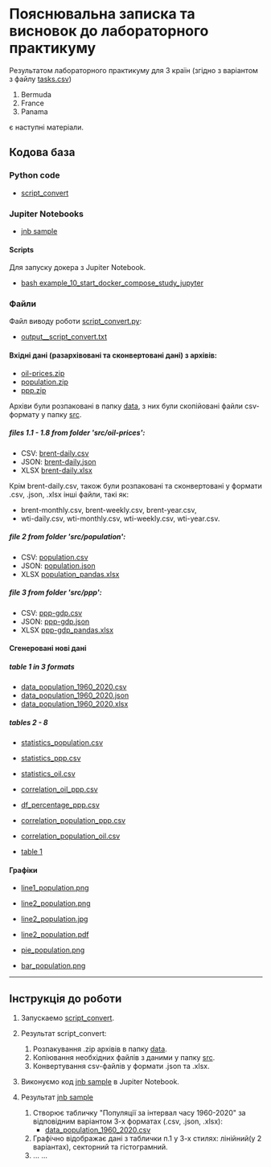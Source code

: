 # Пояснювальна записка та висновок до лабораторного практикуму

Результатом лабораторного практикуму для 3 країн (згідно з варіантом з файлу [tasks.csv](labs/lab7/tasks.csv))

1. Bermuda
2. France
3. Panama

є наступні матеріали.

## Кодова база

### Python code

- [script_convert](labs/lab7/samples/script_convert.py)


### Jupiter Notebooks

- [jnb sample](labs/lab7/samples/sample.ipynb)


#### Scripts
Для запуску докера з Jupiter Notebook.
- [bash example_10_start_docker_compose_study_jupyter](labs/lab7/example_10_start_docker_compose_study_jupyter.sh)


### Файли

Файл виводу роботи [script_convert.py](labs/lab7/samples/script_convert.py):
- [output__script_convert.txt](labs/lab7/samples/output__script_convert.txt)

#### Вхідні дані (разархівовані та сконвертовані дані) з архівів:

- [oil-prices.zip](labs/lab7/datasets/oil-prices.zip)
- [population.zip](labs/lab7/datasets/population.zip)
- [ppp.zip](labs/lab7/datasets/ppp.zip)

Архіви були розпаковані в папку [data](labs/lab7/data/), з них були скопійовані файли csv-формату у папку [src](labs/lab7/src/).

##### files 1.1 - 1.8 from folder 'src/oil-prices':

- CSV: [brent-daily.csv](labs/lab7/src/oil-prices/brent-daily.csv)
- JSON: [brent-daily.json](labs/lab7/src/oil-prices/brent-daily.json)
- XLSX [brent-daily.xlsx](labs/lab7/src/oil-prices/brent-daily_pandas.xlsx)

Крім brent-daily.csv, також були розпаковані та сконвертовані у формати .csv, .json, .xlsx інші файли, такі як: 
- brent-monthly.csv, brent-weekly.csv, brent-year.csv, 
- wti-daily.csv, wti-monthly.csv, wti-weekly.csv, wti-year.csv.

##### file 2 from folder 'src/population':

- CSV: [population.csv](labs/lab7/src/population/population.csv)
- JSON: [population.json](labs/lab7/src/population/population.json)
- XLSX [population_pandas.xlsx](labs/lab7/src/population/population_pandas.xlsx)

##### file 3 from folder 'src/ppp':

- CSV: [ppp-gdp.csv](labs/lab7/src/ppp/ppp-gdp.csv)
- JSON: [ppp-gdp.json](labs/lab7/src/ppp/ppp-gdp.json)
- XLSX [ppp-gdp_pandas.xlsx](labs/lab7/src/ppp/ppp-gdp_pandas.xlsx)

#### Сгенеровані нові дані

##### table 1 in 3 formats

- [data_population_1960_2020.csv](labs/lab7/samples/tables_and_graphs/data_population_1960_2020.csv)
- [data_population_1960_2020.json](labs/lab7/samples/tables_and_graphs/data_population_1960_2020.json)
- [data_population_1960_2020.xlsx](labs/lab7/samples/tables_and_graphs/data_population_1960_2020.xlsx)

##### tables 2 - 8

- [statistics_population.csv](labs/lab7/samples/tables_and_graphs/statistics_population.csv)
- [statistics_ppp.csv](labs/lab7/samples/tables_and_graphs/statistics_ppp.csv)
- [statistics_oil.csv](labs/lab7/samples/tables_and_graphs/statistics_oil.csv)
- [correlation_oil_ppp.csv](labs/lab7/samples/tables_and_graphs/correlation_oil_ppp.csv)
- [df_percentage_ppp.csv](labs/lab7/samples/tables_and_graphs/df_percentage_ppp.csv)
- [correlation_population_ppp.csv](labs/lab7/samples/tables_and_graphs/correlation_population_ppp.csv)
- [correlation_population_oil.csv](labs/lab7/samples/tables_and_graphs/correlation_population_oil.csv)

- [table 1](data/file1link1.json)

#### Графіки
- [line1_population.png](labs/lab7/samples/tables_and_graphs/line1_population.png)

- [line2_population.png](labs/lab7/samples/tables_and_graphs/line2_population.png)
- [line2_population.jpg](labs/lab7/samples/tables_and_graphs/line2_population.jpg)
- [line2_population.pdf](labs/lab7/samples/tables_and_graphs/line2_population.pdf)

- [pie_population.png](labs/lab7/samples/tables_and_graphs/pie_population.png)
- [bar_population.png](labs/lab7/samples/tables_and_graphs/bar_population.png)

---

## Інструкція до роботи

1. Запускаемо [script_convert](labs/lab7/samples/script_convert.py).

2. Результат script_convert:
    1. Розпакування .zip архівів в папку [data](labs/lab7/data/).
    2. Копіювання необхідних файлів з даними у папку [src](labs/lab7/src/).
    3. Конвертування csv-файлів у формати .json та .xlsx.
3. Виконуємо код [jnb sample](labs/lab7/samples/sample.ipynb) в Jupiter Notebook.
4. Результат [jnb sample](labs/lab7/samples/sample.ipynb)
    1. Створює табличку "Популяції за інтервал часу 1960-2020" за відповідним варіантом 3-х форматах (.csv, .json, .xlsx):
       * [data_population_1960_2020.csv](labs/lab7/samples/tables_and_graphs/data_population_1960_2020.csv)
    2. Графічно відображає дані з таблички п.1 у 3-х стилях: лінійний(у 2 варіантах), секторний та гістограмний. 
    3. ...
       ...
